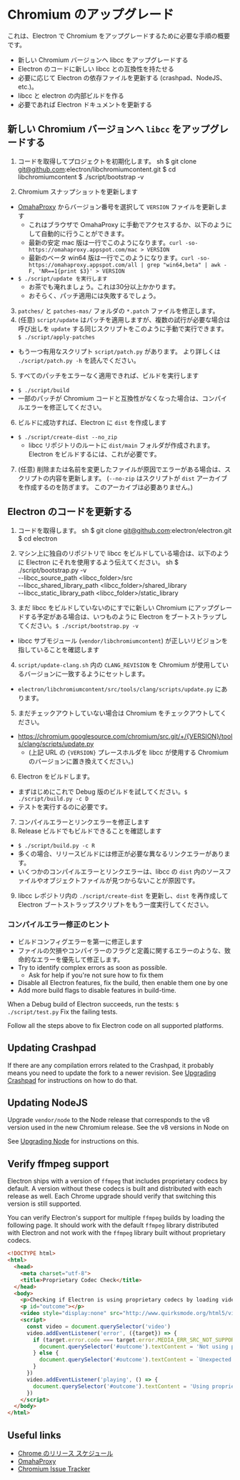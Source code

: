 # Chromium のアップグレード

これは、Electron で Chromium をアップグレードするために必要な手順の概要です。

- 新しい Chromium バージョンへ libcc をアップグレードする
- Electron のコードに新しい libcc との互換性を持たせる
- 必要に応じて Electron の依存ファイルを更新する (crashpad、NodeJS、etc.)。
- libcc と electron の内部ビルドを作る
- 必要であれば Electron ドキュメントを更新する

## 新しい Chromium バージョンへ `libcc` をアップグレードする

1. コードを取得してプロジェクトを初期化します。 
      sh
      $ git clone git@github.com:electron/libchromiumcontent.git
      $ cd libchromiumcontent
      $ ./script/bootstrap -v

2. Chromium スナップショットを更新します 
  - [OmahaProxy](https://omahaproxy.appspot.com/) からバージョン番号を選択して `VERSION` ファイルを更新します 
    - これはブラウザで OmahaProxy に手動でアクセスするか、以下のようにして自動的に行うことができます。
    - 最新の安定 mac 版は一行でこのようになります。`curl -so- https://omahaproxy.appspot.com/mac > VERSION`
    - 最新のベータ win64 版は一行でこのようになります。`curl -so- https://omahaproxy.appspot.com/all | grep "win64,beta" | awk -F, 'NR==1{print $3}' > VERSION`
  - `$ ./script/update を実行します` 
    - お茶でも淹れましょう。これは30分以上かかります。
    - おそらく、パッチ適用には失敗するでしょう。
3. `patches/` と `patches-mas/` フォルダの `*.patch` ファイルを修正します。
4. (任意) `script/update` はパッチを適用しますが、複数の試行が必要な場合は呼び出しを `update` する同じスクリプトをこのように手動で実行できます。 `$ ./script/apply-patches` 
  - もう一つ有用なスクリプト `script/patch.py` があります。 より詳しくは `./script/patch.py -h` を読んでください。
5. すべてのパッチをエラーなく適用できれば、ビルドを実行します 
  - `$ ./script/build`
  - 一部のパッチが Chromium コードと互換性がなくなった場合は、コンパイルエラーを修正してください。
6. ビルドに成功すれば、Electron に `dist` を作成します 
  - `$ ./script/create-dist --no_zip` 
    - libcc リポジトリのルートに `dist/main` フォルダが作成されます。 Electron をビルドするには、これが必要です。
7. (任意) 削除または名前を変更したファイルが原因でエラーがある場合は、スクリプトの内容を更新します。 (`--no-zip` はスクリプトが `dist` アーカイブを作成するのを防ぎます。 このアーカイブは必要ありません。)

## Electron のコードを更新する

1. コードを取得します。 
      sh
      $ git clone git@github.com:electron/electron.git
      $ cd electron

2. マシン上に独自のリポジトリで libcc をビルドしている場合は、以下のように Electron にそれを使用するよう伝えてください。 
      sh
      $ ./script/bootstrap.py -v \
        --libcc_source_path <libcc_folder>/src \
        --libcc_shared_library_path <libcc_folder>/shared_library \
        --libcc_static_library_path <libcc_folder>/static_library

3. まだ libcc をビルドしていないのにすでに新しい Chromium にアップグレードする予定がある場合は、いつものように Electron をブートストラップしてください。`$ ./script/bootstrap.py -v`
  
  - libcc サブモジュール (`vendor/libchromiumcontent`) が正しいリビジョンを指していることを確認します

4. `script/update-clang.sh` 内の `CLANG_REVISION` を Chromium が使用しているバージョンに一致するようにセットします。
  
  - `electron/libchromiumcontent/src/tools/clang/scripts/update.py` にあります。

5. まだチェックアウトしていない場合は Chromium をチェックアウトしてください。
  
  - https://chromium.googlesource.com/chromium/src.git/+/{VERSION}/tools/clang/scripts/update.py 
    - (上記 URL の `{VERSION}` プレースホルダを libcc が使用する Chromium のバージョンに置き換えてください。)
6. Electron をビルドします。 
  - まずはじめにこれで Debug 版のビルドを試してください。`$ ./script/build.py -c D`
  - テストを実行するのに必要です。
7. コンパイルエラーとリンクエラーを修正します
8. Release ビルドでもビルドできることを確認します 
  - `$ ./script/build.py -c R`
  - 多くの場合、リリースビルドには修正が必要な異なるリンクエラーがあります。
  - いくつかのコンパイルエラーとリンクエラーは、libcc の `dist` 内のソースファイルやオブジェクトファイルが見つからないことが原因です。
9. libcc レポジトリ内の `./script/create-dist` を更新し、`dist` を再作成して Electron ブートストラップスクリプトをもう一度実行してください。

### コンパイルエラー修正のヒント

- ビルドコンフィグエラーを第一に修正します
- ファイルの欠損やコンパイラーのフラグと定義に関するエラーのような、致命的なエラーを優先して修正します。
- Try to identify complex errors as soon as possible. 
  - Ask for help if you're not sure how to fix them
- Disable all Electron features, fix the build, then enable them one by one
- Add more build flags to disable features in build-time.

When a Debug build of Electron succeeds, run the tests: `$ ./script/test.py` Fix the failing tests.

Follow all the steps above to fix Electron code on all supported platforms.

## Updating Crashpad

If there are any compilation errors related to the Crashpad, it probably means you need to update the fork to a newer revision. See [Upgrading Crashpad](upgrading-crashpad.md) for instructions on how to do that.

## Updating NodeJS

Upgrade `vendor/node` to the Node release that corresponds to the v8 version used in the new Chromium release. See the v8 versions in Node on

See [Upgrading Node](upgrading-node.md) for instructions on this.

## Verify ffmpeg support

Electron ships with a version of `ffmpeg` that includes proprietary codecs by default. A version without these codecs is built and distributed with each release as well. Each Chrome upgrade should verify that switching this version is still supported.

You can verify Electron's support for multiple `ffmpeg` builds by loading the following page. It should work with the default `ffmpeg` library distributed with Electron and not work with the `ffmpeg` library built without proprietary codecs.

```html
<!DOCTYPE html>
<html>
  <head>
    <meta charset="utf-8">
    <title>Proprietary Codec Check</title>
  </head>
  <body>
    <p>Checking if Electron is using proprietary codecs by loading video from http://www.quirksmode.org/html5/videos/big_buck_bunny.mp4</p>
    <p id="outcome"></p>
    <video style="display:none" src="http://www.quirksmode.org/html5/videos/big_buck_bunny.mp4" autoplay></video>
    <script>
      const video = document.querySelector('video')
      video.addEventListener('error', ({target}) => {
        if (target.error.code === target.error.MEDIA_ERR_SRC_NOT_SUPPORTED) {
          document.querySelector('#outcome').textContent = 'Not using proprietary codecs, video emitted source not supported error event.'
        } else {
          document.querySelector('#outcome').textContent = `Unexpected error: ${target.error.code}`
        }
      })
      video.addEventListener('playing', () => {
        document.querySelector('#outcome').textContent = 'Using proprietary codecs, video started playing.'
      })
    </script>
  </body>
</html>
```

## Useful links

- [Chrome のリリース スケジュール](https://www.chromium.org/developers/calendar)
- [OmahaProxy](http://omahaproxy.appspot.com)
- [Chromium Issue Tracker](https://bugs.chromium.org/p/chromium)